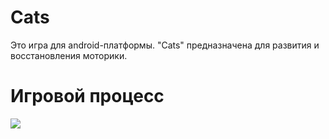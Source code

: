 # Cats
 
Это игра для android-платформы. "Cats" предназначена для развития и восстановления моторики.

# Игровой процесс

![]([https://vk.com/doc234613795_673255804](https://s9.gifyu.com/images/SF3sR.md.gif)https://s9.gifyu.com/images/SF3sR.md.gif)
